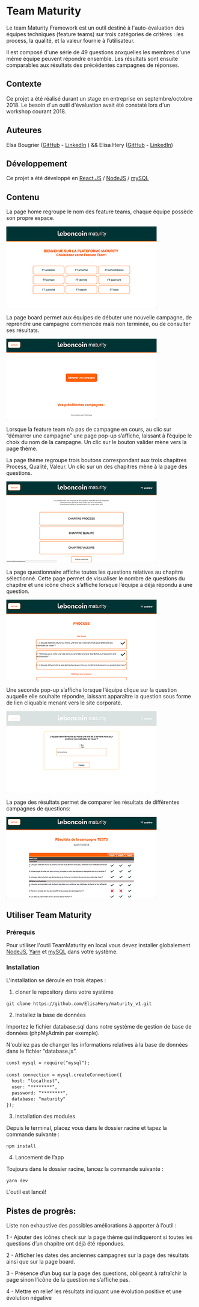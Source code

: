 # Team Maturity
Le team Maturity Framework est un outil destiné à l'auto-évaluation des équipes techniques (feature teams) sur trois catégories de critères : 
les process, la qualité, et la valeur fournie à l’utilisateur.

Il est composé d'une série de 49 questions anxquelles les membres d'une même équipe peuvent répondre ensemble.
Les résultats sont ensuite comparables aux résultats des précédentes campagnes de réponses.

## Contexte

Ce projet a été réalisé durant un stage en entreprise en septembre/octobre 2018. 
Le besoin d'un outil d'évaluation avait été constaté lors d'un workshop courant 2018.

## Auteures

Elsa Bougrier ([GitHub](https://github.com/elsaBou) - [LinkedIn](https://www.linkedin.com/in/elsa-bougrier-296677138/) )
 &&  Elisa Hery ([GitHub](https://github.com/ElisaHery) -  [LinkedIn](https://www.linkedin.com/in/elisa-hery-425a58108/))

## Développement

Ce projet a été développé en [React.JS](https://reactjs.org/ReactJS) / [NodeJS](https://nodejs.org/en/NodeJS) /  [mySQL](https://www.mysql.com/fr/MySQL)

## Contenu

La page home regroupe le nom des feature teams, chaque équipe possède son propre espace.


![home](screenshots/home.png)




La page board permet aux équipes de débuter une nouvelle campagne, de reprendre une campagne commencée 
mais non terminée, ou de consulter ses résultats.


![board](screenshots/board.png)




Lorsque la feature team n’a pas de campagne en cours, au clic sur “démarrer une campagne” une page pop-up s’affiche, laissant à l’équipe le choix du nom de la campagne. 
Un clic sur le bouton valider mène vers la page thème. 

La page thème regroupe trois boutons correspondant aux trois chapitres Process, Qualité, Valeur. 
Un clic sur un des chapitres mène à la page des questions. 


![themes](screenshots/themes.png)



La page questionnaire affiche toutes les questions relatives au chapitre sélectionné. 
Cette page permet de visualiser le nombre de questions du chapitre et une icône check 
s’affiche lorsque l’équipe a déjà répondu à une question. 


![questions](screenshots/questions.png)



Une seconde pop-up s’affiche lorsque l’équipe clique sur la question auquelle elle souhaite répondre, 
laissant apparaître la question sous forme de lien cliquable menant vers le site corporate.


![question](screenshots/question.png)



La page des résultats permet de comparer les résultats de différentes campagnes de questions:

![resultats](screenshots/results.png)


## Utiliser Team Maturity

### Prérequis

Pour utiliser l'outil TeamMaturity en local vous devez installer globalement [NodeJS](https://nodejs.org/en/NodeJS), [Yarn](https://yarnpkg.com/en/Yarn) et [mySQL](https://www.mysql.com/fr/MySQL) dans votre système.


### Installation
L'installation se déroule en trois étapes :

1) cloner le repository dans votre système

```` 
git clone https://github.com/ElisaHery/maturity_v1.git 
````

2) Installez la base de données

Importez le fichier database.sql dans notre système de gestion de base de données (phpMyAdmin par exemple).

N'oubliez pas de changer les informations relatives à la base de données dans le fichier “database.js”.

````
const mysql = require("mysql");

const connection = mysql.createConnection({
  host: "localhost",
  user: "********",
  password: "********",
  database: "maturity"
});
````

3) installation des modules

Depuis le terminal, placez vous dans le dossier racine et tapez la commande suivante :

````
npm install
````

4) Lancement de l’app

Toujours dans le dossier racine, lancez la commande suivante :

````
yarn dev
````

L'outil est lancé!


## Pistes de progrès: 

Liste non exhaustive des possibles améliorations à apporter à l’outil :

1 - Ajouter des icônes check sur la page thème qui indiqueront si toutes les questions d’un chapitre ont déjà été répondues. 

2 - Afficher les dates des anciennes campagnes sur la page des résultats ainsi que sur la page board. 

3 - Présence d’un bug sur la page des questions, obligeant à rafraîchir la page sinon l’icône de la question ne s’affiche pas. 

4 - Mettre en relief les résultats indiquant une évolution positive et une évolution négative





